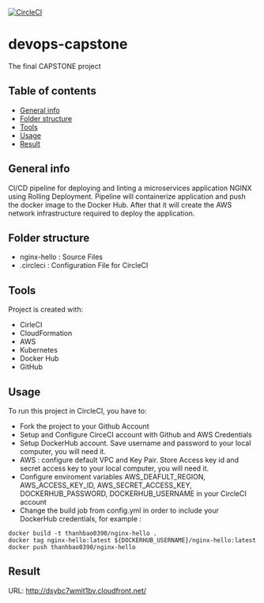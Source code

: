 [![CircleCI](https://circleci.com/gh/thanhbao0390/devops-capstone.svg?style=svg)](https://circleci.com/gh/thanhbao0390/devops-capstone)

# devops-capstone
The final CAPSTONE project

## Table of contents
* [General info](#general-info)
* [Folder structure](#folder-structure)
* [Tools](#technologies)
* [Usage](#setup)
* [Result](#result)

## General info
CI/CD pipeline for deploying and linting a microservices application NGINX using Rolling Deployment. Pipeline will containerize application and push the docker image to the Docker Hub.  After that it will create the AWS network infrastructure required to deploy the application.

## Folder structure
* nginx-hello : Source Files
* .circleci : Configuration File for CircleCI
	
## Tools
Project is created with:

* CirleCI
* CloudFormation
* AWS
* Kubernetes
* Docker Hub
* GitHub
	
## Usage
To run this project in CircleCI, you have to:

* Fork the project to your Github Account
* Setup and Configure CirceCI account with Github and AWS Credentials
* Setup DockerHub account. Save username and password to your local computer, you will need it.
* AWS : configure default VPC  and Key Pair. Store Access key id and secret access key to your local computer, you will need it.
* Configure enviroment variables AWS_DEAFULT_REGION, AWS_ACCESS_KEY_ID, AWS_SECRET_ACCESS_KEY, DOCKERHUB_PASSWORD, DOCKERHUB_USERNAME in your CircleCI account
* Change the build job from config.yml in order to include your DockerHub credentials, for example :

```
docker build -t thanhbao0390/nginx-hello .
docker tag nginx-hello:latest ${DOCKERHUB_USERNAME}/nginx-hello:latest
docker push thanhbao0390/nginx-hello

```

## Result 
URL: http://dsybc7wmit1bv.cloudfront.net/


